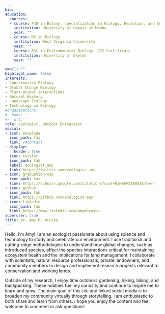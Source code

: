 ```yaml
---
bio: 
education:
  courses:
  - course: PhD in Botany, specialization in Ecology, Evolution, and Conservation Biology
    institution: University of Hawaii at Manoa
    year: ""
  - course: MS in Biology
    institution: West Virginia University
    year: ""
  - course: BSc in Environmental Biology, GIS Certificate
    institution: University of Dayton
    year: ""
   
email: ""
highlight_name: false
interests:
- Conservation Biology
- Global Change Biology
- Plant-animal interactions
- Natural History
- Landscape Ecology
- Technology in Ecology
#organizations:
#- name: ''
#-  url:''
role: Ecologist, Outdoor Enthusiast
social:
- icon: envelope
  icon_pack: fas
  link: /#contact
- display:
    header: true
  icon: twitter
  icon_pack: fab
  label: ecologist_amy
  link: https://twitter.com/ecologist_amy
- icon: graduation-cap
  icon_pack: fas
  link: https://scholar.google.com/citations?user=UjHEAVAAAAAJ&hl=en
- icon: github
  icon_pack: fab
  link: https://github.com/ecologist-amy
- icon: linkedin
  icon_pack: fab
  link: https://www.linkedin.com/amymhruska
superuser: true
title: Dr. Amy M. Hruska
---
```


Hello, I’m Amy! I am an ecologist passionate about using science and technology to study and celebrate our environment. I use traditional and cutting-edge methodologies to understand how global changes, such as introduced species, affect the species interactions critical for maintaining ecosystem health and the implications for land management. I collaborate with scientists, natural resource professionals, private landowners, and community members to design and implement research projects relevant to conservation and working lands. 

Outside of my research, I enjoy time outdoors gardening, hiking, biking, and backpacking. These hobbies fuel my curiosity and continue to inspire me to learn and grow. The main goal of this site and linked social media is to broaden my community virtually through storytelling. I am enthusiastic to both share and learn from others. I hope you enjoy the content and feel welcome to comment or ask questions! 




